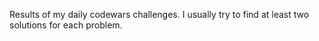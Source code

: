Results of my daily codewars challenges.
I usually try to find at least two solutions for each problem.